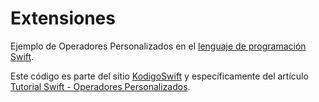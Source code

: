 # Extensiones
Ejemplo de Operadores Personalizados en el [lenguaje de programación Swift](https://www.kodigoswift.com/el-lenguaje-de-programacion-swift/).

Este código es parte del sitio [KodigoSwift](https://www.kodigoswift.com) y específicamente del artículo [Tutorial Swift - Operadores Personalizados](https://www.kodigoswift.com/tutorial-swift-operadores-personalizados).
